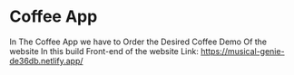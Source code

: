 # Coffee App 
In The Coffee App we have to Order the Desired Coffee 
Demo Of the website In this build Front-end of the website 
Link: https://musical-genie-de36db.netlify.app/
